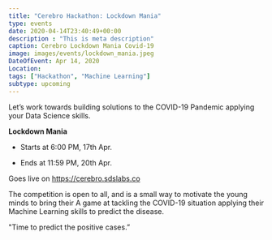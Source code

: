```yaml
---
title: "Cerebro Hackathon: Lockdown Mania"
type: events
date: 2020-04-14T23:40:49+00:00
description : "This is meta description"
caption: Cerebro Lockdown Mania Covid-19
image: images/events/lockdown_mania.jpeg
DateOfEvent: Apr 14, 2020
Location: 
tags: ["Hackathon", "Machine Learning"]
subtype: upcoming
---
```


Let’s work towards building solutions to the COVID-19 Pandemic applying your Data Science skills.

**Lockdown Mania**

* Starts at 6:00 PM, 17th Apr.

* Ends at 11:59 PM, 20th Apr.

Goes live on https://cerebro.sdslabs.co

The competition is open to all, and is a small way to motivate the young minds to bring their A game at tackling the COVID-19 situation applying their Machine Learning skills to predict the disease.

"Time to predict the positive cases.”

<!-- <hr/>

**Update 1:** The Problem statement: “Roti Kapda Makaan” is now live at https://cerebro.sdslabs.co/competitions


Competition starts at 6 PM today. You may comment on the competition page itself for any doubts and clarifications.

All the Best! 

<hr/> -->

<!-- **Update 2:** 

The Beginners' Hypothesis on Cerebro comes to an end after the competition "Roti Kapda Makaan", and, we are here with the results.

The evaluation was based on the final score, along with the novelty and structure of the approach, and the relevance of the analysis carried out.

🎉🎉


Congratulations to <font style="color: blue"><b>Rahul Sheshnarayana (2nd Yr Polymer)</b></font> for achieving the first place overall.

Congratulations to the top 2 freshers:

1. <font style="color: blue"><b>Ankit Biswas (1st Yr ECE)</b></font>
2. <font style="color: blue"><b>Aaryan Garg (1st Yr ECE)</b></font>


🎉🎉

for winning themselves a spot into the interview rounds of DSG, as well as SDSLabs directly. They finished first and second respectively among freshers.

Others, fret not, DSG Recruitment test is open to freshers and sophomore students 🙂

*Do not forget to register yourself at https://forms.gle/Wx2bJUHgR9wgFhQh8

See you all at 6 PM, Sunday 12th Jan | LHC -->
